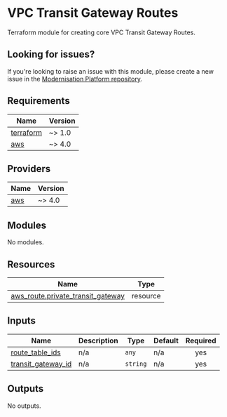 # VPC Transit Gateway Routes

Terraform module for creating core VPC Transit Gateway Routes.

## Looking for issues?

If you're looking to raise an issue with this module, please create a new issue in the [Modernisation Platform repository](https://github.com/ministryofjustice/modernisation-platform/issues).

<!-- BEGIN_TF_DOCS -->

## Requirements

| Name                                                                     | Version |
| ------------------------------------------------------------------------ | ------- |
| <a name="requirement_terraform"></a> [terraform](#requirement_terraform) | ~> 1.0  |
| <a name="requirement_aws"></a> [aws](#requirement_aws)                   | ~> 4.0  |

## Providers

| Name                                             | Version |
| ------------------------------------------------ | ------- |
| <a name="provider_aws"></a> [aws](#provider_aws) | ~> 4.0  |

## Modules

No modules.

## Resources

| Name                                                                                                                   | Type     |
| ---------------------------------------------------------------------------------------------------------------------- | -------- |
| [aws_route.private_transit_gateway](https://registry.terraform.io/providers/hashicorp/aws/latest/docs/resources/route) | resource |

## Inputs

| Name                                                                                    | Description | Type     | Default | Required |
| --------------------------------------------------------------------------------------- | ----------- | -------- | ------- | :------: |
| <a name="input_route_table_ids"></a> [route_table_ids](#input_route_table_ids)          | n/a         | `any`    | n/a     |   yes    |
| <a name="input_transit_gateway_id"></a> [transit_gateway_id](#input_transit_gateway_id) | n/a         | `string` | n/a     |   yes    |

## Outputs

No outputs.

<!-- END_TF_DOCS -->
